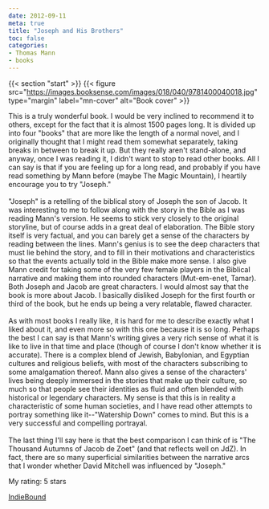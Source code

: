 ```yaml
---
date: 2012-09-11
meta: true
title: "Joseph and His Brothers"
toc: false
categories:
- Thomas Mann
- books
---
```


{{< section "start" >}}
{{< figure src="https://images.booksense.com/images/018/040/9781400040018.jpg" type="margin" label="mn-cover" alt="Book cover" >}}

This is a truly wonderful book. I would be very inclined to recommend it to others, except for the fact that it is almost 1500 pages long. It is divided up into four "books" that are more like the length of a normal novel, and I originally thought that I might read them somewhat separately, taking breaks in between to break it up. But they really aren't stand-alone, and anyway, once I was reading it, I didn't want to stop to read other books. All I can say is that if you are feeling up for a long read, and probably if you have read something by Mann before (maybe The Magic Mountain), I heartily encourage you to try "Joseph."<br /><br />"Joseph" is a retelling of the biblical story of Joseph the son of Jacob. It was interesting to me to follow along with the story in the Bible as I was reading Mann's version. He seems to stick very closely to the original storyline, but of course adds in a great deal of elaboration. The Bible story itself is very factual, and you can barely get a sense of the characters by reading between the lines. Mann's genius is to see the deep characters that must lie behind the story, and to fill in their motivations and characteristics so that the events actually told in the Bible make more sense. I also give Mann credit for taking some of the very few female players in the Biblical narrative and making them into rounded characters (Mut-em-enet, Tamar). Both Joseph and Jacob are great characters. I would almost say that the book is more about Jacob. I basically disliked Joseph for the first fourth or third of the book, but he ends up being a very relatable, flawed character.<br /><br />As with most books I really like, it is hard for me to describe exactly what I liked about it, and even more so with this one because it is so long. Perhaps the best I can say is that Mann's writing gives a very rich sense of what it is like to live in that time and place (though of course I don't know whether it is accurate). There is a complex blend of Jewish, Babylonian, and Egyptian cultures and religious beliefs, with most of the characters subscribing to some amalgamation thereof. Mann also gives a sense of the characters' lives being deeply immersed in the stories that make up their culture, so much so that people see their identities as fluid and often blended with historical or legendary characters. My sense is that this is in reality a characteristic of some human societies, and I have read other attempts to portray something like it--"Watership Down" comes to mind. But this is a very successful and compelling portrayal.<br /><br />The last thing I'll say here is that the best comparison I can think of is "The Thousand Autumns of Jacob de Zoet" (and that reflects well on JdZ). In fact, there are so many superficial similarities between the narrative arcs that I wonder whether David Mitchell was influenced by "Joseph." <br />

My rating: 5 stars  

[IndieBound](https://www.indiebound.org/book/9781400040018)

